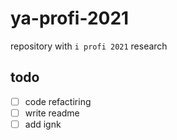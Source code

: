 # ya-profi-2021

repository with `i profi 2021` research

## todo
- [ ] code refactiring
- [ ] write readme
- [ ] add ignk
